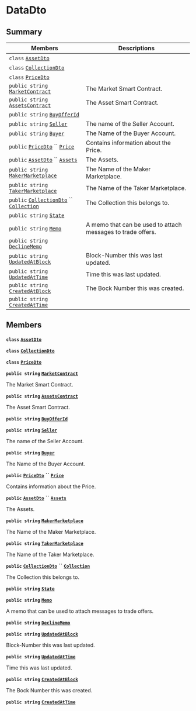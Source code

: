 # DataDto

## Summary

| Members                                                                                                                                                                                                                                                                                                             | Descriptions                                                |
| ------------------------------------------------------------------------------------------------------------------------------------------------------------------------------------------------------------------------------------------------------------------------------------------------------------------- | ----------------------------------------------------------- |
| `class` [`AssetDto`](AtomicMarketApiClient--BuyOffers--BuyOfferDto--DataDto--AssetDto.md)                                                                                                                                                                                                                           |                                                             |
| `class` [`CollectionDto`](AtomicMarketApiClient--BuyOffers--BuyOfferDto--DataDto--CollectionDto.md)                                                                                                                                                                                                                 |                                                             |
| `class` [`PriceDto`](AtomicMarketApiClient--BuyOffers--BuyOfferDto--DataDto--PriceDto.md)                                                                                                                                                                                                                           |                                                             |
| `public string` [`MarketContract`](AtomicMarketApiClient--BuyOffers--BuyOfferDto--DataDto.md#class\_atomic\_market\_api\_client\_1\_1\_buy\_offers\_1\_1\_buy\_offer\_dto\_1\_1\_data\_dto\_1a20de5c38363f0c6bf6b151e6ae648f99)                                                                                     | The Market Smart Contract.                                  |
| `public string` [`AssetsContract`](AtomicMarketApiClient--BuyOffers--BuyOfferDto--DataDto.md#class\_atomic\_market\_api\_client\_1\_1\_buy\_offers\_1\_1\_buy\_offer\_dto\_1\_1\_data\_dto\_1a4bccc9f554dbf86212f9cd2fa46d0752)                                                                                     | The Asset Smart Contract.                                   |
| `public string` [`BuyOfferId`](AtomicMarketApiClient--BuyOffers--BuyOfferDto--DataDto.md#class\_atomic\_market\_api\_client\_1\_1\_buy\_offers\_1\_1\_buy\_offer\_dto\_1\_1\_data\_dto\_1a1e4136e35a6aa9f7eec18d98c30ec334)                                                                                         |                                                             |
| `public string` [`Seller`](AtomicMarketApiClient--BuyOffers--BuyOfferDto--DataDto.md#class\_atomic\_market\_api\_client\_1\_1\_buy\_offers\_1\_1\_buy\_offer\_dto\_1\_1\_data\_dto\_1aa5502032d18fb2afb35ca3560819275b)                                                                                             | The name of the Seller Account.                             |
| `public string` [`Buyer`](AtomicMarketApiClient--BuyOffers--BuyOfferDto--DataDto.md#class\_atomic\_market\_api\_client\_1\_1\_buy\_offers\_1\_1\_buy\_offer\_dto\_1\_1\_data\_dto\_1a98a10502a99e30c08ee132cbdc9b1955)                                                                                              | The Name of the Buyer Account.                              |
| `public` [`PriceDto`](AtomicMarketApiClient--BuyOffers--BuyOfferDto--DataDto--PriceDto.md) `` [`Price`](AtomicMarketApiClient--BuyOffers--BuyOfferDto--DataDto.md#class\_atomic\_market\_api\_client\_1\_1\_buy\_offers\_1\_1\_buy\_offer\_dto\_1\_1\_data\_dto\_1aad692b76a67e3bf06c311cef195337a8)                | Contains information about the Price.                       |
| `public` [`AssetDto`](AtomicMarketApiClient--BuyOffers--BuyOfferDto--DataDto--AssetDto.md) `` [`Assets`](AtomicMarketApiClient--BuyOffers--BuyOfferDto--DataDto.md#class\_atomic\_market\_api\_client\_1\_1\_buy\_offers\_1\_1\_buy\_offer\_dto\_1\_1\_data\_dto\_1af4eeb79abe4abf6489007349e93616f9)               | The Assets.                                                 |
| `public string` [`MakerMarketplace`](AtomicMarketApiClient--BuyOffers--BuyOfferDto--DataDto.md#class\_atomic\_market\_api\_client\_1\_1\_buy\_offers\_1\_1\_buy\_offer\_dto\_1\_1\_data\_dto\_1ac56762821342790d851bc50b189c6309)                                                                                   | The Name of the Maker Marketplace.                          |
| `public string` [`TakerMarketplace`](AtomicMarketApiClient--BuyOffers--BuyOfferDto--DataDto.md#class\_atomic\_market\_api\_client\_1\_1\_buy\_offers\_1\_1\_buy\_offer\_dto\_1\_1\_data\_dto\_1a8355908769f0cee72777ce35e7e8b9c0)                                                                                   | The Name of the Taker Marketplace.                          |
| `public` [`CollectionDto`](AtomicMarketApiClient--BuyOffers--BuyOfferDto--DataDto--CollectionDto.md) `` [`Collection`](AtomicMarketApiClient--BuyOffers--BuyOfferDto--DataDto.md#class\_atomic\_market\_api\_client\_1\_1\_buy\_offers\_1\_1\_buy\_offer\_dto\_1\_1\_data\_dto\_1ac6d9b0c1cef1d8ad020fa9b6fc1c3319) | The Collection this belongs to.                             |
| `public string` [`State`](AtomicMarketApiClient--BuyOffers--BuyOfferDto--DataDto.md#class\_atomic\_market\_api\_client\_1\_1\_buy\_offers\_1\_1\_buy\_offer\_dto\_1\_1\_data\_dto\_1a522e965bbae5a9446d697aa3c704331d)                                                                                              |                                                             |
| `public string` [`Memo`](AtomicMarketApiClient--BuyOffers--BuyOfferDto--DataDto.md#class\_atomic\_market\_api\_client\_1\_1\_buy\_offers\_1\_1\_buy\_offer\_dto\_1\_1\_data\_dto\_1ae120ff01d30f40e9771e30e58f1a1d7f)                                                                                               | A memo that can be used to attach messages to trade offers. |
| `public string` [`DeclineMemo`](AtomicMarketApiClient--BuyOffers--BuyOfferDto--DataDto.md#class\_atomic\_market\_api\_client\_1\_1\_buy\_offers\_1\_1\_buy\_offer\_dto\_1\_1\_data\_dto\_1ae7def470335017cf968e375b7a5c0f0a)                                                                                        |                                                             |
| `public string` [`UpdatedAtBlock`](AtomicMarketApiClient--BuyOffers--BuyOfferDto--DataDto.md#class\_atomic\_market\_api\_client\_1\_1\_buy\_offers\_1\_1\_buy\_offer\_dto\_1\_1\_data\_dto\_1a6bb57b5afa05403c9d9c39296178c9ef)                                                                                     | Block-Number this was last updated.                         |
| `public string` [`UpdatedAtTime`](AtomicMarketApiClient--BuyOffers--BuyOfferDto--DataDto.md#class\_atomic\_market\_api\_client\_1\_1\_buy\_offers\_1\_1\_buy\_offer\_dto\_1\_1\_data\_dto\_1a72262f869452135882a475b6636de902)                                                                                      | Time this was last updated.                                 |
| `public string` [`CreatedAtBlock`](AtomicMarketApiClient--BuyOffers--BuyOfferDto--DataDto.md#class\_atomic\_market\_api\_client\_1\_1\_buy\_offers\_1\_1\_buy\_offer\_dto\_1\_1\_data\_dto\_1a022adc431e5845376e250208a999e12d)                                                                                     | The Bock Number this was created.                           |
| `public string` [`CreatedAtTime`](AtomicMarketApiClient--BuyOffers--BuyOfferDto--DataDto.md#class\_atomic\_market\_api\_client\_1\_1\_buy\_offers\_1\_1\_buy\_offer\_dto\_1\_1\_data\_dto\_1a4cb9b4aaa1372df6dc2bb7d8f4916403)                                                                                      |                                                             |

## Members

**`class`** [**`AssetDto`**](AtomicMarketApiClient--BuyOffers--BuyOfferDto--DataDto--AssetDto.md)

**`class`** [**`CollectionDto`**](AtomicMarketApiClient--BuyOffers--BuyOfferDto--DataDto--CollectionDto.md)

**`class`** [**`PriceDto`**](AtomicMarketApiClient--BuyOffers--BuyOfferDto--DataDto--PriceDto.md)

**`public string`** [**`MarketContract`**](AtomicMarketApiClient--BuyOffers--BuyOfferDto--DataDto.md#class\_atomic\_market\_api\_client\_1\_1\_buy\_offers\_1\_1\_buy\_offer\_dto\_1\_1\_data\_dto\_1a20de5c38363f0c6bf6b151e6ae648f99)

The Market Smart Contract.

**`public string`** [**`AssetsContract`**](AtomicMarketApiClient--BuyOffers--BuyOfferDto--DataDto.md#class\_atomic\_market\_api\_client\_1\_1\_buy\_offers\_1\_1\_buy\_offer\_dto\_1\_1\_data\_dto\_1a4bccc9f554dbf86212f9cd2fa46d0752)

The Asset Smart Contract.

**`public string`** [**`BuyOfferId`**](AtomicMarketApiClient--BuyOffers--BuyOfferDto--DataDto.md#class\_atomic\_market\_api\_client\_1\_1\_buy\_offers\_1\_1\_buy\_offer\_dto\_1\_1\_data\_dto\_1a1e4136e35a6aa9f7eec18d98c30ec334)

**`public string`** [**`Seller`**](AtomicMarketApiClient--BuyOffers--BuyOfferDto--DataDto.md#class\_atomic\_market\_api\_client\_1\_1\_buy\_offers\_1\_1\_buy\_offer\_dto\_1\_1\_data\_dto\_1aa5502032d18fb2afb35ca3560819275b)

The name of the Seller Account.

**`public string`** [**`Buyer`**](AtomicMarketApiClient--BuyOffers--BuyOfferDto--DataDto.md#class\_atomic\_market\_api\_client\_1\_1\_buy\_offers\_1\_1\_buy\_offer\_dto\_1\_1\_data\_dto\_1a98a10502a99e30c08ee132cbdc9b1955)

The Name of the Buyer Account.

**`public`** [**`PriceDto`**](AtomicMarketApiClient--BuyOffers--BuyOfferDto--DataDto--PriceDto.md) **``** [**`Price`**](AtomicMarketApiClient--BuyOffers--BuyOfferDto--DataDto.md#class\_atomic\_market\_api\_client\_1\_1\_buy\_offers\_1\_1\_buy\_offer\_dto\_1\_1\_data\_dto\_1aad692b76a67e3bf06c311cef195337a8)

Contains information about the Price.

**`public`** [**`AssetDto`**](AtomicMarketApiClient--BuyOffers--BuyOfferDto--DataDto--AssetDto.md) **``** [**`Assets`**](AtomicMarketApiClient--BuyOffers--BuyOfferDto--DataDto.md#class\_atomic\_market\_api\_client\_1\_1\_buy\_offers\_1\_1\_buy\_offer\_dto\_1\_1\_data\_dto\_1af4eeb79abe4abf6489007349e93616f9)

The Assets.

**`public string`** [**`MakerMarketplace`**](AtomicMarketApiClient--BuyOffers--BuyOfferDto--DataDto.md#class\_atomic\_market\_api\_client\_1\_1\_buy\_offers\_1\_1\_buy\_offer\_dto\_1\_1\_data\_dto\_1ac56762821342790d851bc50b189c6309)

The Name of the Maker Marketplace.

**`public string`** [**`TakerMarketplace`**](AtomicMarketApiClient--BuyOffers--BuyOfferDto--DataDto.md#class\_atomic\_market\_api\_client\_1\_1\_buy\_offers\_1\_1\_buy\_offer\_dto\_1\_1\_data\_dto\_1a8355908769f0cee72777ce35e7e8b9c0)

The Name of the Taker Marketplace.

**`public`** [**`CollectionDto`**](AtomicMarketApiClient--BuyOffers--BuyOfferDto--DataDto--CollectionDto.md) **``** [**`Collection`**](AtomicMarketApiClient--BuyOffers--BuyOfferDto--DataDto.md#class\_atomic\_market\_api\_client\_1\_1\_buy\_offers\_1\_1\_buy\_offer\_dto\_1\_1\_data\_dto\_1ac6d9b0c1cef1d8ad020fa9b6fc1c3319)

The Collection this belongs to.

**`public string`** [**`State`**](AtomicMarketApiClient--BuyOffers--BuyOfferDto--DataDto.md#class\_atomic\_market\_api\_client\_1\_1\_buy\_offers\_1\_1\_buy\_offer\_dto\_1\_1\_data\_dto\_1a522e965bbae5a9446d697aa3c704331d)

**`public string`** [**`Memo`**](AtomicMarketApiClient--BuyOffers--BuyOfferDto--DataDto.md#class\_atomic\_market\_api\_client\_1\_1\_buy\_offers\_1\_1\_buy\_offer\_dto\_1\_1\_data\_dto\_1ae120ff01d30f40e9771e30e58f1a1d7f)

A memo that can be used to attach messages to trade offers.

**`public string`** [**`DeclineMemo`**](AtomicMarketApiClient--BuyOffers--BuyOfferDto--DataDto.md#class\_atomic\_market\_api\_client\_1\_1\_buy\_offers\_1\_1\_buy\_offer\_dto\_1\_1\_data\_dto\_1ae7def470335017cf968e375b7a5c0f0a)

**`public string`** [**`UpdatedAtBlock`**](AtomicMarketApiClient--BuyOffers--BuyOfferDto--DataDto.md#class\_atomic\_market\_api\_client\_1\_1\_buy\_offers\_1\_1\_buy\_offer\_dto\_1\_1\_data\_dto\_1a6bb57b5afa05403c9d9c39296178c9ef)

Block-Number this was last updated.

**`public string`** [**`UpdatedAtTime`**](AtomicMarketApiClient--BuyOffers--BuyOfferDto--DataDto.md#class\_atomic\_market\_api\_client\_1\_1\_buy\_offers\_1\_1\_buy\_offer\_dto\_1\_1\_data\_dto\_1a72262f869452135882a475b6636de902)

Time this was last updated.

**`public string`** [**`CreatedAtBlock`**](AtomicMarketApiClient--BuyOffers--BuyOfferDto--DataDto.md#class\_atomic\_market\_api\_client\_1\_1\_buy\_offers\_1\_1\_buy\_offer\_dto\_1\_1\_data\_dto\_1a022adc431e5845376e250208a999e12d)

The Bock Number this was created.

**`public string`** [**`CreatedAtTime`**](AtomicMarketApiClient--BuyOffers--BuyOfferDto--DataDto.md#class\_atomic\_market\_api\_client\_1\_1\_buy\_offers\_1\_1\_buy\_offer\_dto\_1\_1\_data\_dto\_1a4cb9b4aaa1372df6dc2bb7d8f4916403)
